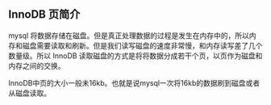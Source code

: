 ## InnoDB 页简介

mysql 将数据存储在磁盘。但是真正处理数据的过程是发生在内存中的，所以内存和磁盘需要读取和刷新。但是我们读写磁盘的速度非常慢，和内存读写差了几个数量级。所以 InnoDB 读取磁盘的方式是将将数据分成若干个页，以页作为磁盘和内存之间的交换。

InnoDB中页的大小一般未16kb。也就是说mysql一次将16kb的数据刷到磁盘或者从磁盘读取。


